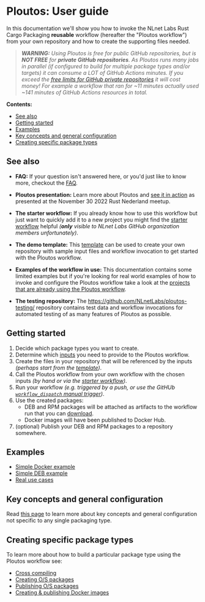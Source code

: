# Ploutos: User guide

In this documentation we'll show you how to invoke the NLnet Labs Rust Cargo Packaging **reusable** workflow (hereafter the "Ploutos workflow") from your own repository and how to create the supporting files needed.

> _**WARNING:** Using Ploutos is free for public GitHub repositories, but is **NOT FREE** for **private GitHub repositories**. As Ploutos runs many jobs in parallel (if configured to build for multiple package types and/or targets) it can consume a LOT of GitHub Actions minutes. If you exceed the [free limits for GitHub private repositories](https://docs.github.com/en/billing/managing-billing-for-github-actions/about-billing-for-github-actions) it will cost money! For example a workflow that ran for ~11 minutes actually used ~141 minutes of GitHub Actions resources in total._

**Contents:**
- [See also](#see-also)
- [Getting started](#getting-started)
- [Examples](#examples)
- [Key concepts and general configuration](#key-concepts-and-general-configuration)
- [Creating specific package types](#creating-specific-package-types)

## See also

- **FAQ:** If your question isn't answered here, or you'd just like to know more, checkout the [FAQ](./FAQ.md).

- **Ploutos presentation:** Learn more about Ploutos and [see it in action](https://www.youtube.com/watch?v=ZZnLC0KmkHs) as presented at the November 30 2022 Rust Nederland meetup.

- **The starter workflow:** If you already know how to use this workflow but just want to quickly add it to a new project you might find the [starter workflow](../starter_workflow.md) helpful _(**only** visible to NLnet Labs GitHub organization members unfortunately)_.

- **The demo template:** This [template](template/README.md) can be used to create your own repository with sample input files and workflow invocation to get started with the Ploutos workflow.

- **Examples of the workflow in use:** This documentation contains some limited examples but if you're looking for real world examples of how to invoke and configure the Ploutos workflow take a look at the [projects that are already using the Ploutos workflow](https://github.com/NLnetLabs/ploutos/network/dependents).

- **The testing repository:** The https://github.com/NLnetLabs/ploutos-testing/ repository contains test data and workflow invocations for automated testing of as many features of Ploutos as possible.

## Getting started

1. Decide which package types you want to create.
2. Determine which [inputs](https://github.com/NLnetLabs/ploutos/blob/main/.github/workflows/pkg-rust.yml#L131) you need to provide to the Ploutos workflow.
3. Create the files in your repository that will be referenced by the inputs _(perhaps start from the [template](template/README.md))_.
4. Call the Ploutos workflow from your own workflow with the chosen inputs _(by hand or via the [starter workflow](/.starter_workflow.md))_.
5. Run your workflow _(e.g. triggered by a push, or use the GitHUb [`workflow_dispatch` manual trigger](https://docs.github.com/en/actions/managing-workflow-runs/manually-running-a-workflow))_.
6. Use the created packages:
   - DEB and RPM packages will be attached as artifacts to the workflow run that you can [download](https://docs.github.com/en/actions/managing-workflow-runs/downloading-workflow-artifacts).
   - Docker images will have been published to Docker Hub.
7. (optional) Publish your DEB and RPM packages to a repository somewhere.

## Examples

- [Simple Docker example](./minimal_docker_example.md)
- [Simple DEB example](./os_packaging.md#example)
- [Real use cases](https://github.com/NLnetLabs/ploutos/network/dependents?dependent_type=REPOSITORY)

## Key concepts and general configuration

Read [this page](./key_concepts_and_config.md) to learn more about key concepts and general configuration not specific to any single packaging type.

## Creating specific package types

To learn more about how to build a particular package type using the Ploutos workflow see:

- [Cross compiling](./cross_compiling.md)
- [Creating O/S packages](./os_packaging.md)
- [Publishing O/S packages](./os_publishing.md)
- [Creating & publishing Docker images](./docker_packaging.md)
